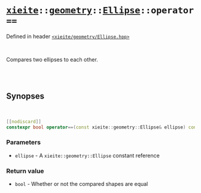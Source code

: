 # [`xieite`](../../../README.md)`::`[`geometry`](../../../docs/geometry.md)`::`[`Ellipse`](../../../docs/geoemtry/Ellipse.md)`::operator==`
Defined in header [`<xieite/geometry/Ellipse.hpp>`](../../../include/xieite/geometry/Ellipse.hpp)

<br/>

Compares two ellipses to each other.

<br/><br/>

## Synopses

<br/>

```cpp
[[nodiscard]]
constexpr bool operator==(const xieite::geometry::Ellipse& ellipse) const noexcept;
```
### Parameters
- `ellipse` - A `xieite::geometry::Ellipse` constant reference
### Return value
- `bool` - Whether or not the compared shapes are equal
